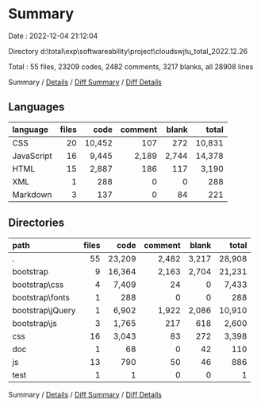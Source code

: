 # Summary

Date : 2022-12-04 21:12:04

Directory d:\\total\\exp\\softwareability\\project\\cloudswjtu_total_2022.12.26

Total : 55 files,  23209 codes, 2482 comments, 3217 blanks, all 28908 lines

Summary / [Details](details.md) / [Diff Summary](diff.md) / [Diff Details](diff-details.md)

## Languages
| language | files | code | comment | blank | total |
| :--- | ---: | ---: | ---: | ---: | ---: |
| CSS | 20 | 10,452 | 107 | 272 | 10,831 |
| JavaScript | 16 | 9,445 | 2,189 | 2,744 | 14,378 |
| HTML | 15 | 2,887 | 186 | 117 | 3,190 |
| XML | 1 | 288 | 0 | 0 | 288 |
| Markdown | 3 | 137 | 0 | 84 | 221 |

## Directories
| path | files | code | comment | blank | total |
| :--- | ---: | ---: | ---: | ---: | ---: |
| . | 55 | 23,209 | 2,482 | 3,217 | 28,908 |
| bootstrap | 9 | 16,364 | 2,163 | 2,704 | 21,231 |
| bootstrap\\css | 4 | 7,409 | 24 | 0 | 7,433 |
| bootstrap\\fonts | 1 | 288 | 0 | 0 | 288 |
| bootstrap\\jQuery | 1 | 6,902 | 1,922 | 2,086 | 10,910 |
| bootstrap\\js | 3 | 1,765 | 217 | 618 | 2,600 |
| css | 16 | 3,043 | 83 | 272 | 3,398 |
| doc | 1 | 68 | 0 | 42 | 110 |
| js | 13 | 790 | 50 | 46 | 886 |
| test | 1 | 1 | 0 | 0 | 1 |

Summary / [Details](details.md) / [Diff Summary](diff.md) / [Diff Details](diff-details.md)
